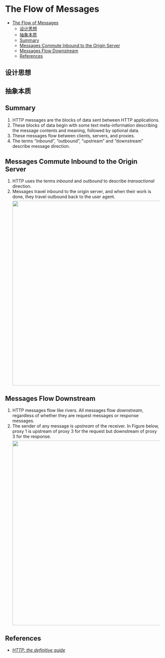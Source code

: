 # The Flow of Messages


<!-- TOC -->

- [The Flow of Messages](#the-flow-of-messages)
    - [设计思想](#设计思想)
    - [抽象本质](#抽象本质)
    - [Summary](#summary)
    - [Messages Commute Inbound to the Origin Server](#messages-commute-inbound-to-the-origin-server)
    - [Messages Flow Downstream](#messages-flow-downstream)
    - [References](#references)

<!-- /TOC -->


## 设计思想


## 抽象本质


## Summary
1. HTTP messages are the blocks of data sent between HTTP applications. 
2. These blocks of data begin with some text meta-information describing the message contents and meaning, followed by optional data. 
3. These messages flow between clients, servers, and proxies. 
4. The terms “inbound”, “outbound”, “upstream” and “downstream” describe message direction.


## Messages Commute Inbound to the Origin Server
1. HTTP uses the terms *inbound* and *outbound* to describe *transactional* direction. 
2. Messages travel inbound to the origin server, and when their work is done, they travel outbound back to the user agent.
    <img src="./images/01.png" width="600" style="display: block; margin: 5px 0 10px 0;" />


## Messages Flow Downstream
1. HTTP messages flow like rivers. All messages flow *downstream*, regardless of whether they are request messages or response messages. 
2. The sender of any message is *upstream* of the receiver. In Figure below, proxy 1 is upstream of proxy 3 for
the request but downstream of proxy 3 for the response.
    <img src="./images/02.png" width="600" style="display: block; margin: 5px 0 10px 0;" />


## References
* [*HTTP: the definitive guide*](https://book.douban.com/subject/1440226/)
